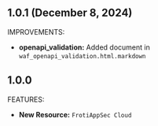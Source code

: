 ## 1.0.1 (December 8, 2024)

IMPROVEMENTS:

* **openapi_validation:** Added document in `waf_openapi_validation.html.markdown`


## 1.0.0

FEATURES:

* **New Resource:** `FrotiAppSec Cloud`